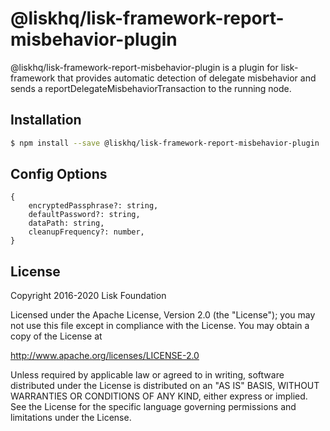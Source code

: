 # @liskhq/lisk-framework-report-misbehavior-plugin

@liskhq/lisk-framework-report-misbehavior-plugin is a plugin for lisk-framework that provides automatic detection of delegate misbehavior and sends a reportDelegateMisbehaviorTransaction to the running node.

## Installation

```sh
$ npm install --save @liskhq/lisk-framework-report-misbehavior-plugin
```

## Config Options

```
{
	encryptedPassphrase?: string,
	defaultPassword?: string,
	dataPath: string,
	cleanupFrequency?: number,
}
```

## License

Copyright 2016-2020 Lisk Foundation

Licensed under the Apache License, Version 2.0 (the "License");
you may not use this file except in compliance with the License.
You may obtain a copy of the License at

http://www.apache.org/licenses/LICENSE-2.0

Unless required by applicable law or agreed to in writing, software
distributed under the License is distributed on an "AS IS" BASIS,
WITHOUT WARRANTIES OR CONDITIONS OF ANY KIND, either express or implied.
See the License for the specific language governing permissions and
limitations under the License.

[lisk core github]: https://github.com/LiskHQ/lisk
[lisk documentation site]: https://lisk.com/documentation/lisk-sdk/references/lisk-framework/report-misbehavior-plugin.html

